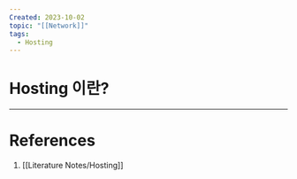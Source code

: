 ```yaml
---
Created: 2023-10-02
topic: "[[Network]]"
tags:
  - Hosting
---
```

# Hosting 이란?

 
---
# References
1. [[Literature Notes/Hosting]]
